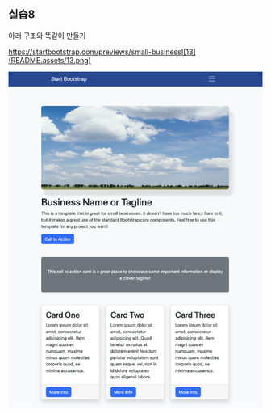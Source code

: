 ## 실습8

아래 구조와 똑같이 만들기

https://startbootstrap.com/previews/small-business![13](README.assets/13.png)

![14](README.assets/14.png)